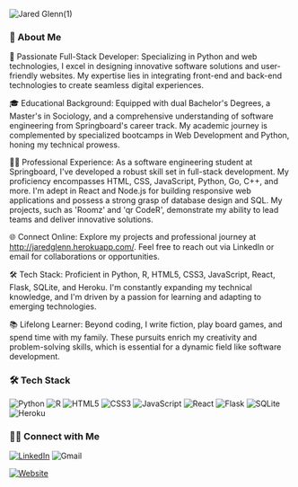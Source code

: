 ![Jared Glenn(1)](https://user-images.githubusercontent.com/38020231/220703863-4e16c1c4-a577-4837-bda2-097a0b6ec100.png)

### 🌟 About Me

🚀 Passionate Full-Stack Developer: Specializing in Python and web technologies, I excel in designing innovative software solutions and user-friendly websites. My expertise lies in integrating front-end and back-end technologies to create seamless digital experiences.

🎓 Educational Background: Equipped with dual Bachelor's Degrees, a Master's in Sociology, and a comprehensive understanding of software engineering from Springboard's career track. My academic journey is complemented by specialized bootcamps in Web Development and Python, honing my technical prowess.

👨‍💻 Professional Experience: As a software engineering student at Springboard, I've developed a robust skill set in full-stack development. My proficiency encompasses HTML, CSS, JavaScript, Python, Go, C++, and more. I'm adept in React and Node.js for building responsive web applications and possess a strong grasp of database design and SQL. My projects, such as 'Roomz' and 'qr CodeR', demonstrate my ability to lead teams and deliver innovative solutions.

🌐 Connect Online: Explore my projects and professional journey at http://jaredglenn.herokuapp.com/. Feel free to reach out via LinkedIn or email for collaborations or opportunities.

🛠 Tech Stack: Proficient in Python, R, HTML5, CSS3, JavaScript, React, Flask, SQLite, and Heroku. I'm constantly expanding my technical knowledge, and I'm driven by a passion for learning and adapting to emerging technologies.

📚 Lifelong Learner: Beyond coding, I write fiction, play board games, and spend time with my family. These pursuits enrich my creativity and problem-solving skills, which is essential for a dynamic field like software development.


### 🛠 Tech Stack

![Python](https://img.shields.io/badge/python-3670A0?style=for-the-badge&logo=python&logoColor=ffdd54)
![R](https://img.shields.io/badge/r-%23276DC3.svg?style=for-the-badge&logo=r&logoColor=white)
![HTML5](https://img.shields.io/badge/HTML5-E34F26?style=for-the-badge&logo=html5&logoColor=white)
![CSS3](https://img.shields.io/badge/CSS3-1572B6?style=for-the-badge&logo=css3&logoColor=white)
![JavaScript](https://img.shields.io/badge/javascript-%23323330.svg?style=for-the-badge&logo=javascript&logoColor=%23F7DF1E)
![React](https://img.shields.io/badge/React-20232A?style=for-the-badge&logo=react&logoColor=61DAFB)
![Flask](https://img.shields.io/badge/flask-%23000.svg?style=for-the-badge&logo=flask&logoColor=white)
![SQLite](https://img.shields.io/badge/SQLite-07405E?style=for-the-badge&logo=sqlite&logoColor=white)
![Heroku](https://img.shields.io/badge/heroku-%23430098.svg?style=for-the-badge&logo=heroku&logoColor=white)


### 🤝🏻 Connect with Me

[![LinkedIn](https://img.shields.io/badge/linkedin-%230077B5.svg?style=for-the-badge&logo=linkedin&logoColor=white)](https://www.linkedin.com/in/jared-r-l-glenn/)
![Gmail](https://img.shields.io/badge/jared_glenn@yahoo.com-D14836?style=for-the-badge&logo=gmail&logoColor=white)

[![Website](https://img.shields.io/badge/Personal-Website-informational)](http://jaredglenn.herokuapp.com/)
